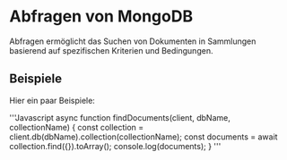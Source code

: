 # Abfragen von MongoDB

Abfragen ermöglicht das Suchen von Dokumenten in Sammlungen basierend auf spezifischen Kriterien und Bedingungen.

## Beispiele

Hier ein paar Beispiele: 

'''Javascript 
async function findDocuments(client, dbName, collectionName) {
  const collection = client.db(dbName).collection(collectionName);
  const documents = await collection.find({}).toArray();
  console.log(documents);
}
'''



